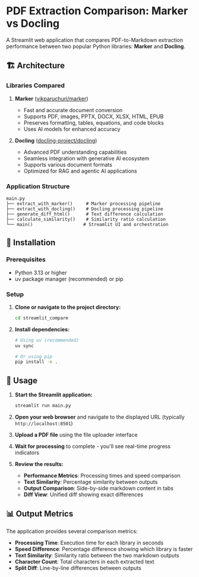 # PDF Extraction Comparison: Marker vs Docling

A Streamlit web application that compares PDF-to-Markdown extraction performance between two popular Python libraries: **Marker** and **Docling**.

## 🏗️ Architecture

### Libraries Compared

1. **Marker** ([vikparuchuri/marker](https://github.com/vikparuchuri/marker))
   - Fast and accurate document conversion
   - Supports PDF, images, PPTX, DOCX, XLSX, HTML, EPUB
   - Preserves formatting, tables, equations, and code blocks
   - Uses AI models for enhanced accuracy

2. **Docling** ([docling-project/docling](https://github.com/docling-project/docling))
   - Advanced PDF understanding capabilities
   - Seamless integration with generative AI ecosystem
   - Supports various document formats
   - Optimized for RAG and agentic AI applications

### Application Structure

```
main.py
├── extract_with_marker()     # Marker processing pipeline
├── extract_with_docling()    # Docling processing pipeline
├── generate_diff_html()      # Text difference calculation
├── calculate_similarity()    # Similarity ratio calculation
└── main()                   # Streamlit UI and orchestration
```

## 🚀 Installation

### Prerequisites

- Python 3.13 or higher
- uv package manager (recommended) or pip

### Setup

1. **Clone or navigate to the project directory:**
   ```bash
   cd streamlit_compare
   ```

2. **Install dependencies:**
   ```bash
   # Using uv (recommended)
   uv sync

   # Or using pip
   pip install -e .
   ```

## 🎯 Usage

1. **Start the Streamlit application:**
   ```bash
   streamlit run main.py
   ```

2. **Open your web browser** and navigate to the displayed URL (typically `http://localhost:8501`)

3. **Upload a PDF file** using the file uploader interface

4. **Wait for processing** to complete - you'll see real-time progress indicators

5. **Review the results:**
   - **Performance Metrics**: Processing times and speed comparison
   - **Text Similarity**: Percentage similarity between outputs
   - **Output Comparison**: Side-by-side markdown content in tabs
   - **Diff View**: Unified diff showing exact differences

## 📊 Output Metrics

The application provides several comparison metrics:

- **Processing Time**: Execution time for each library in seconds
- **Speed Difference**: Percentage difference showing which library is faster
- **Text Similarity**: Similarity ratio between the two markdown outputs
- **Character Count**: Total characters in each extracted text
- **Split Diff**: Line-by-line differences between outputs
